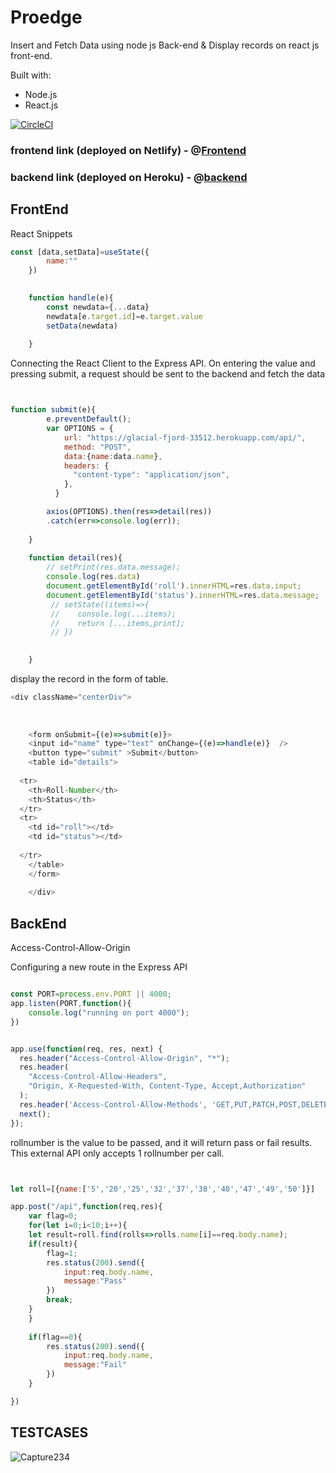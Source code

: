 # Proedge

Insert and Fetch Data using node js Back-end &amp; Display records on react js front-end.

Built with:
* Node.js
* React.js

[![CircleCI](https://circleci.com/gh/cezerin/cezerin/tree/master.svg?style=svg)](https://circleci.com/gh/cezerin/cezerin/tree/master)





### frontend link (deployed on Netlify) - @<a href="https://mayank-proedge.netlify.app/">Frontend</a>

### backend link  (deployed on Heroku) -  @<a href="https://glacial-fjord-33512.herokuapp.com">backend</a>







## FrontEnd

React Snippets

```js
const [data,setData]=useState({
        name:""
    })
    

    function handle(e){
        const newdata={...data}
        newdata[e.target.id]=e.target.value
        setData(newdata)
           
    }
 ```

Connecting the React Client to the Express API. 
On entering the value and pressing submit, a request should be sent to the backend and fetch the data 

```js


function submit(e){
        e.preventDefault();
        var OPTIONS = {
            url: "https://glacial-fjord-33512.herokuapp.com/api/",
            method: "POST",
            data:{name:data.name},
            headers: {
              "content-type": "application/json",
            },
          }

        axios(OPTIONS).then(res=>detail(res))
        .catch(err=>console.log(err));
    
    }
    
    function detail(res){
        // setPrint(res.data.message);
        console.log(res.data)
        document.getElementById('roll').innerHTML=res.data.input; 
        document.getElementById('status').innerHTML=res.data.message; 
         // setState((items)=>{
         //    console.log(...items);
         //    return [...items,print];
         // })    

           
    }
```

display the record in the form of table.
```js
<div className="centerDiv">
    
    
    
    <form onSubmit={(e)=>submit(e)}>
    <input id="name" type="text" onChange={(e)=>handle(e)}  />
    <button type="submit" >Submit</button>
    <table id="details">
   
  <tr>
    <th>Roll-Number</th>
    <th>Status</th>
  </tr>
  <tr>
    <td id="roll"></td>
    <td id="status"></td>
   
  </tr>
    </table>
    </form>
    
    </div>

```


## BackEnd

Access-Control-Allow-Origin

Configuring a new route in the Express API

```js

const PORT=process.env.PORT || 4000;
app.listen(PORT,function(){
	console.log("running on port 4000");
})

```


```js

app.use(function(req, res, next) {
  res.header("Access-Control-Allow-Origin", "*");
  res.header(
    "Access-Control-Allow-Headers",
    "Origin, X-Requested-With, Content-Type, Accept,Authorization"
  );
  res.header('Access-Control-Allow-Methods', 'GET,PUT,PATCH,POST,DELETE,OPTIONS');
  next();
});
```






rollnumber is the value to be passed, and it will return pass or fail results. This external API only accepts 1 rollnumber per call.
```js


let roll=[{name:['5','20','25','32','37','38','40','47','49','50']}]

app.post("/api",function(req,res){
	var flag=0;
	for(let i=0;i<10;i++){
	let result=roll.find(rolls=>rolls.name[i]==req.body.name);
	if(result){
		flag=1;
		res.status(200).send({
			input:req.body.name,
			message:"Pass"
		})
		break;
	}
	}
	
	if(flag==0){
		res.status(200).send({
			input:req.body.name,
			message:"Fail"
		})
	}

})
```
## TESTCASES

![Capture234](https://user-images.githubusercontent.com/63230992/120931057-98621880-c70d-11eb-8a8f-614181911757.PNG)

